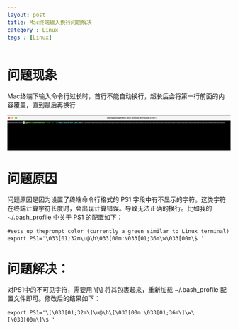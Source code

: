 ```yaml
---
layout: post
title: Mac终端输入换行问题解决
category : Linux
tags : [Linux]
---
```


# 问题现象

Mac终端下输入命令行过长时，首行不能自动换行，超长后会将第一行前面的内容覆盖，直到最后再换行

![](/images/posts/linux/command-over-line.png)

# 问题原因

问题原因是因为设置了终端命令行格式的 PS1 字段中有不显示的字符。这类字符在终端计算字符长度时，会出现计算错误。导致无法正确的换行。比如我的 ~/.bash_profile 中关于 PS1 的配置如下：
```
#sets up theprompt color (currently a green similar to Linux terminal)
export PS1='\033[01;32m\u@\h\033[00m:\033[01;36m\w\033[00m\$ '
```

# 问题解决：

对PS1中的不可见字符，需要用 \\[\\] 将其包裹起来，重新加载 ~/.bash_profile 配置文件即可。修改后的结果如下：

```
export PS1='\[\033[01;32m\]\u@\h\[\033[00m:\033[01;36m\]\w\[\033[00m\]\$ '
```

